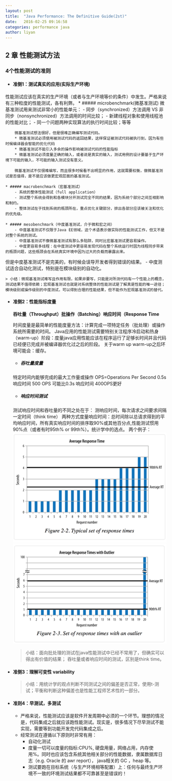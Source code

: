 ```yaml
---
layout: post
title:  "Java Performance: The Definitive Guide(2st)"
date:   2016-02-25 09:16:58
categories: performance java
author: liyan
---
```


## 2 章 性能测试方法

### 4个性能测试的准则

- #### 准侧1：测试真实的应用(实际生产环境)
性能测试应该在真实的生产环境（或者与生产环境等价的条件）中发生。严格来说有三种粒度的性能测试，各有利弊。
	* ##### microbenchmark(微基准测试)
	微基准测试用来测试非常小的性能单元：
		- 同步（synchronized）方法调用 VS 非同步（nonsynchronized）方法调用的时间比较；
		- 新建线程对象和使用线程池的性能对比；
		- 同一个问题两种实现算法的执行时间比较；等等

		微基准测试想法很好，但是很难正确编写测试代码。
		* 微基准测试必须使用被测试代码的返回结果，这样保证被测试代码被执行到，因为有些时候编译器会智能的优化代码
		* 微基准测试不能引入多余的操作影响被测试代码的性能指标
		* 微基准测试必须度量正确的输入，或者说是真实的输入，测试用例的设计要基于生产环境下可能的输入，不可能的输入测试没有意义。

		微基准测试不仅很难编写，而且很多时候看不出明显的作用，这就需要权衡，做微基准测试是否值得，是不是应该做更宏观层面的基准测试。

	* ##### macrobenchmark（宏基准测试）
		- 系统的整体性能测试（full application）
		- 测试整个系统会得到和各模块分开测试完全不同的结果，因为系统个部分之间互相影响和制约。
		- 整体测试在于找到系统的瓶颈所在，重点优化关键部分，排出各部分应该被关注和优化的优先级。

	* ##### mesobenchmark（中度基准测试，介于微和宏之间）
		- 中度基准测试不仅限于Java EE领域，这个术语表示做实际的性能测试工作，但又不是对整个系统的测试。
		- 中度基准测试不像微基准测试有那么多陷阱，同时比宏基准测试更容易操作。
		- 中度更容易多线程：在中度测试中更容易发现代码在整个系统运行时因为线程同步带来的瓶颈问题，这些瓶颈会在系统真实环境中因为过大的负载而暴露出来。
但是中度基准测试不是完美的，有时候会误导开发者得到错误的结果。
		- 中度测试适合自动化测试，特别是在模块级别的自动化。

	> 小结：微观基准测试难写且作用有限，如果非要写，只能是对所测代码有一个性能上的概念，测试结果不值得依赖；宏观基准测试也就是对系统整体的性能测试是了解真是性能的唯一途径；模块级别或操作级别的中度测试，可以得到合理的性能结果，但不能作为宏观基准测试的替代。

- #### 准侧2：性能指标度量
	__吞吐量（Throughput）批操作（Batching）响应时间（Response Time__

	时间度量是最简单的性能度量方法：计算完成一项特定任务（批处理）或操作系统所需要的时间。
	Java应用的性能测试需要特别关注程序冷启动和热身（warm-up）阶段：度量java应用性能应该在程序运行了足够长时间并且代码已经便已完成并被编译器优化过之后的阶段。
	关于warm up
	warm-up之后环境可能会：缓存。

	- ##### 吞吐量度量
	特定时间内能够完成的最大工作量或操作
	OPS=Operations Per Second
	0.5s 响应时间 500 OPS 可能比0.3s 响应时间 400OPS更好

	- ##### 响应时间测试
	测试响应时间和吞吐量的不同之处在于：
	测响应时间，每次请求之间要求间隔一定时间（think time）
	两种方式度量响应时间：总时间除以总请求得到的平均响应时间，所有真实响应时间的排序取90%或其他百分点,性能测试惯用90%点（或者有时95th% or 99th%）。统计学中的选点。
	两个例子：
	![g1](../image/g1.png)
	![g2](../image/g2.png)

	> 小结：面向批处理的测试在java性能测试中已经不常用了，但确实可以得出有价值的结果；
吞吐量或者响应时间的测试，区别是think time。

- #### 准侧3：理解可变性 variability
	> 小结：用统计学的观点判断不同测试之间的偏差是否正常，使用t-测试；平衡和判断这种偏差也是性能工程师艺术性的一部分。

- #### 准则4：早测试，多测试
	- 严格来说，性能测试应该是软件开发周期中必须的一个环节。理想的情况是，代码集成之后就应该跑性能测试。现实是，很多情况下尽早测试不能实现，需要等到功能开发完代码集成之后。
	- 经常测试在遵循以下原则时非常有用：
		- 自动化测试
		- 度量一切可以度量的指标:CPU%, 硬盘用量，网络占用，内存使用%。同时也应该包含系统其他相关部分的性能数据，隶属数据库日志（e.g. Oracle 的 awr report）， java相关的 GC ，heap 等。
		- 测试要跑在目标系统（与生产环境相等配置）上：任何与最终生产环境不一致的环境测试结果都不可靠甚至是错误的！